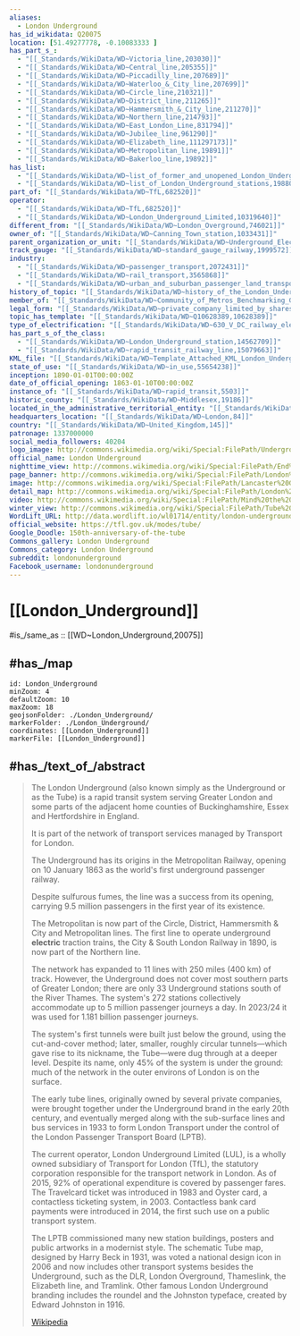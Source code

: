 ```yaml
---
aliases:
  - London Underground
has_id_wikidata: Q20075
location: [51.49277778, -0.10083333 ]
has_part_s_:
  - "[[_Standards/WikiData/WD~Victoria_line,203030]]"
  - "[[_Standards/WikiData/WD~Central_line,205355]]"
  - "[[_Standards/WikiData/WD~Piccadilly_line,207689]]"
  - "[[_Standards/WikiData/WD~Waterloo_&_City_line,207699]]"
  - "[[_Standards/WikiData/WD~Circle_line,210321]]"
  - "[[_Standards/WikiData/WD~District_line,211265]]"
  - "[[_Standards/WikiData/WD~Hammersmith_&_City_line,211270]]"
  - "[[_Standards/WikiData/WD~Northern_line,214793]]"
  - "[[_Standards/WikiData/WD~East_London_Line,831794]]"
  - "[[_Standards/WikiData/WD~Jubilee_line,961290]]"
  - "[[_Standards/WikiData/WD~Elizabeth_line,111297173]]"
  - "[[_Standards/WikiData/WD~Metropolitan_line,19891]]"
  - "[[_Standards/WikiData/WD~Bakerloo_line,19892]]"
has_list:
  - "[[_Standards/WikiData/WD~list_of_former_and_unopened_London_Underground_stations,450458]]"
  - "[[_Standards/WikiData/WD~list_of_London_Underground_stations,19880]]"
part_of: "[[_Standards/WikiData/WD~TfL,682520]]"
operator:
  - "[[_Standards/WikiData/WD~TfL,682520]]"
  - "[[_Standards/WikiData/WD~London_Underground_Limited,10319640]]"
different_from: "[[_Standards/WikiData/WD~London_Overground,746021]]"
owner_of: "[[_Standards/WikiData/WD~Canning_Town_station,1033431]]"
parent_organization_or_unit: "[[_Standards/WikiData/WD~Underground_Electric_Railways_Company_of_London,1502902]]"
track_gauge: "[[_Standards/WikiData/WD~standard_gauge_railway,1999572]]"
industry:
  - "[[_Standards/WikiData/WD~passenger_transport,2072431]]"
  - "[[_Standards/WikiData/WD~rail_transport,3565868]]"
  - "[[_Standards/WikiData/WD~urban_and_suburban_passenger_land_transport,29585621]]"
history_of_topic: "[[_Standards/WikiData/WD~history_of_the_London_Underground,2757712]]"
member_of: "[[_Standards/WikiData/WD~Community_of_Metros_Benchmarking_Group,5155002]]"
legal_form: "[[_Standards/WikiData/WD~private_company_limited_by_shares,6832945]]"
topic_has_template: "[[_Standards/WikiData/WD~Q10628389,10628389]]"
type_of_electrification: "[[_Standards/WikiData/WD~630_V_DC_railway_electrification,12646283]]"
has_part_s_of_the_class:
  - "[[_Standards/WikiData/WD~London_Underground_station,14562709]]"
  - "[[_Standards/WikiData/WD~rapid_transit_railway_line,15079663]]"
KML_file: "[[_Standards/WikiData/WD~Template_Attached_KML_London_Underground,26326909]]"
state_of_use: "[[_Standards/WikiData/WD~in_use,55654238]]"
inception: 1890-01-01T00:00:00Z
date_of_official_opening: 1863-01-10T00:00:00Z
instance_of: "[[_Standards/WikiData/WD~rapid_transit,5503]]"
historic_county: "[[_Standards/WikiData/WD~Middlesex,19186]]"
located_in_the_administrative_territorial_entity: "[[_Standards/WikiData/WD~Greater_London,23306]]"
headquarters_location: "[[_Standards/WikiData/WD~London,84]]"
country: "[[_Standards/WikiData/WD~United_Kingdom,145]]"
patronage: 1337000000
social_media_followers: 40204
logo_image: http://commons.wikimedia.org/wiki/Special:FilePath/Underground.svg
official_name: London Underground
nighttime_view: http://commons.wikimedia.org/wiki/Special:FilePath/End%20of%20The%20Day%20-%20geograph.org.uk%20-%202671658.jpg
page_banner: http://commons.wikimedia.org/wiki/Special:FilePath/London%20Underground%20banner.jpg
image: http://commons.wikimedia.org/wiki/Special:FilePath/Lancaster%20Gate%20tube.jpg
detail_map: http://commons.wikimedia.org/wiki/Special:FilePath/London%20Underground%20full%20map.svg
video: http://commons.wikimedia.org/wiki/Special:FilePath/Mind%20the%20gap.ogv
winter_view: http://commons.wikimedia.org/wiki/Special:FilePath/Tube%20Arrival%20At%20Finchley%20Central.jpg
WordLift_URL: http://data.wordlift.io/wl01714/entity/london-underground
official_website: https://tfl.gov.uk/modes/tube/
Google_Doodle: 150th-anniversary-of-the-tube
Commons_gallery: London Underground
Commons_category: London Underground
subreddit: londonunderground
Facebook_username: londonunderground
---
```


# [[London_Underground]] 

#is_/same_as :: [[WD~London_Underground,20075]] 

## #has_/map 

```leaflet
id: London_Underground
minZoom: 4 
defaultZoom: 10 
maxZoom: 18
geojsonFolder: ./London_Underground/
markerFolder: ./London_Underground/
coordinates: [[London_Underground]] 
markerFile: [[London_Underground]] 
```


## #has_/text_of_/abstract 

> The London Underground (also known simply as the Underground or as the Tube) 
> is a rapid transit system serving Greater London and some parts of the adjacent 
> home counties of Buckinghamshire, Essex and Hertfordshire in England. 
> 
> It is part of the network of transport services managed by Transport for London.
>
> The Underground has its origins in the Metropolitan Railway, 
> opening on 10 January 1863 as the world's first underground passenger railway. 
> 
> Despite sulfurous fumes, the line was a success from its opening, 
> carrying 9.5 million passengers in the first year of its existence. 
> 
> The Metropolitan is now part of the Circle, District, Hammersmith & City and Metropolitan lines. 
> The first line to operate underground **electric** traction trains, 
> the City & South London Railway in 1890, is now part of the Northern line.
>
> The network has expanded to 11 lines with 250 miles (400 km) of track.  However, the Underground does not cover most southern parts of Greater London; there are only 33 Underground stations south of the River Thames. The system's 272 stations collectively accommodate up to 5 million passenger journeys a day.  In 2023/24 it was used for 1.181 billion passenger journeys.
>
> The system's first tunnels were built just below the ground, using the cut-and-cover method; later, smaller, roughly circular tunnels—which gave rise to its nickname, the Tube—were dug through at a deeper level. Despite its name, only 45% of the system is under the ground: much of the network in the outer environs of London is on the surface.
>
> The early tube lines, originally owned by several private companies, 
> were brought together under the Underground brand in the early 20th century, 
> and eventually merged along with the sub-surface lines and bus services in 1933 
> to form London Transport under the control of the London Passenger Transport Board (LPTB). 
> 
> The current operator, London Underground Limited (LUL), is a wholly owned subsidiary of Transport for London (TfL), the statutory corporation responsible for the transport network in London. As of 2015, 92% of operational expenditure is covered by passenger fares. The Travelcard ticket was introduced in 1983 and Oyster card, a contactless ticketing system, in 2003. Contactless bank card payments were introduced in 2014, the first such use on a public transport system.
>
> The LPTB commissioned many new station buildings, posters and public artworks in a modernist style. The schematic Tube map, designed by Harry Beck in 1931, was voted a national design icon in 2006 and now includes other transport systems besides the Underground, such as the DLR, London Overground, Thameslink, the Elizabeth line, and Tramlink. Other famous London Underground branding includes the roundel and the Johnston typeface, created by Edward Johnston in 1916.
>
> [Wikipedia](https://en.wikipedia.org/wiki/London%20Underground) 

